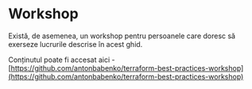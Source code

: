 # Workshop

Există, de asemenea, un workshop pentru persoanele care doresc să exerseze lucrurile descrise în acest ghid.

Conținutul poate fi accesat aici - [https://github.com/antonbabenko/terraform-best-practices-workshop](https://github.com/antonbabenko/terraform-best-practices-workshop)
